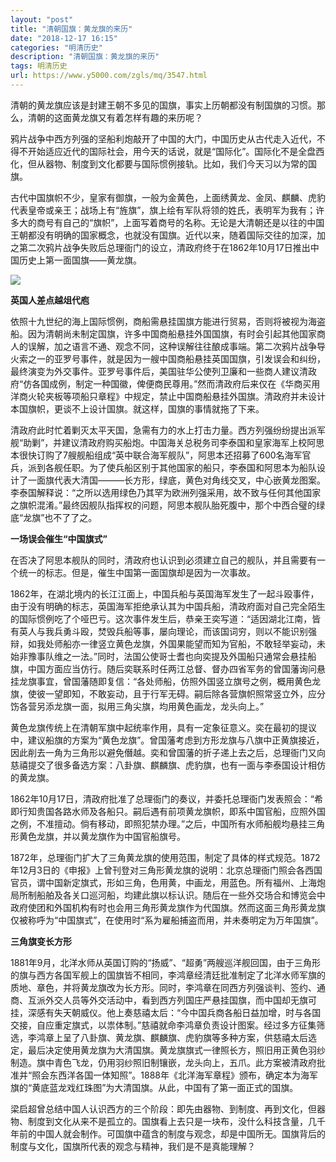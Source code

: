 ```yaml
---
layout: "post"
title: "清朝国旗：黄龙旗的来历"
date: "2018-12-17 16:15"
categories: "明清历史"
description: "清朝国旗：黄龙旗的来历"
tags: 明清历史
url: https://www.y5000.com/zgls/mq/3547.html
---
```






清朝的黄龙旗应该是封建王朝不多见的国旗，事实上历朝都没有制国旗的习惯。那么，清朝的这面黄龙旗又有着怎样有趣的来历呢？

鸦片战争中西方列强的坚船利炮敲开了中国的大门，中国历史从古代走入近代，不得不开始适应近代的国际社会，用今天的话说，就是“国际化”。国际化不是全盘西化，但从器物、制度到文化都要与国际惯例接轨。比如，我们今天习以为常的国旗。

古代中国旗帜不少，皇家有御旗，一般为金黄色，上面绣黄龙、金凤、麒麟、虎豹代表皇帝或亲王；战场上有“旌旗”，旗上绘有军队将领的姓氏，表明军为我有；许多大的商号有自己的“旗帜”，上面写着商号的名称。无论是大清朝还是以往的中国王朝都没有明确的国家概念，也就没有国旗。近代以来，随着国际交往的加深，加之第二次鸦片战争失败后总理衙门的设立，清政府终于在1862年10月17日推出中国历史上第一面国旗——黄龙旗。

![](https://img.y5000.com/uploads/allimg/161017/6-16101GK154562.jpg)

**英国人差点越俎代庖**

依照十九世纪的海上国际惯例，商船需悬挂国旗方能进行贸易，否则将被视为海盗船。因为清朝尚未制定国旗，许多中国商船悬挂外国国旗，有时会引起其他国家商人的误解，加之语言不通、观念不同，这种误解往往酿成事端。第二次鸦片战争导火索之一的亚罗号事件，就是因为一艘中国商船悬挂英国国旗，引发误会和纠纷，最终演变为外交事件。亚罗号事件后，美国驻华公使列卫廉和一些商人建议清政府“仿各国成例，制定一种国徽，俾便商民尊用。”然而清政府后来仅在《华商买用洋商火轮夹板等项船只章程》中规定，禁止中国商船悬挂外国旗。清政府并未设计本国旗帜，更谈不上设计国旗。就这样，国旗的事情就拖了下来。

清政府此时忙着剿灭太平天国，急需有力的水上打击力量。西方列强纷纷提出派军舰“助剿”，并建议清政府购买船炮。中国海关总税务司李泰国和皇家海军上校阿思本很快订购了7艘舰船组成“英中联合海军舰队”，阿思本还招募了600名海军官兵，派到各舰任职。为了使兵船区别于其他国家的船只，李泰国和阿思本为船队设计了一面旗代表大清国———长方形，绿底，黄色对角线交叉，中心嵌黄龙图案。李泰国解释说：“之所以选用绿色乃其罕为欧洲列强采用，故不致与任何其他国家之旗帜混淆。”最终因舰队指挥权的问题，阿思本舰队胎死腹中，那个中西合璧的绿底“龙旗”也不了了之。

**一场误会催生“中国旗式”**

在否决了阿思本舰队的同时，清政府也认识到必须建立自己的舰队，并且需要有一个统一的标志。但是，催生中国第一面国旗却是因为一次事故。

1862年，在湖北境内的长江江面上，中国兵船与英国海军发生了一起斗殴事件，由于没有明确的标志，英国海军拒绝承认其为中国兵船，清政府面对自己完全陌生的国际惯例吃了个哑巴亏。这次事件发生后，恭亲王奕写道：“适因湖北江南，皆有英人与我兵勇斗殴，焚毁兵船等事，屡向理论，而该国词穷，则以不能识别强辩，如我处师船亦一律竖立黄色龙旗，外国果能望而知为官船，不敢轻举妄动，未始非豫事队维之一法。”同时，法国公使哥士耆也向奕提及外国船只通常会悬挂船旗，中国方面应当仿行。随后奕联系时任两江总督、督办四省军务的曾国藩询问悬挂龙旗事宜，曾国藩随即复信：“各处师船，仿照外国竖立旗号之例，概用黄色龙旗，使彼一望即知，不敢妄动，且于行军无碍。嗣后除各营旗帜照常竖立外，应分饬各营另添龙旗一面，拟用三角尖旗，均用黄色画龙，龙头向上。”

黄色龙旗传统上在清朝军旗中起统率作用，具有一定象征意义。奕在最初的提议中，建议船旗的方案为“黄色龙旗”。曾国藩考虑到方形龙旗与八旗中正黄旗接近，因此削去一角为三角形以避免僭越。奕和曾国藩的折子递上去之后，总理衙门又向慈禧提交了很多备选方案：八卦旗、麒麟旗、虎豹旗，也有一面与李泰国设计相仿的黄龙旗。

1862年10月17日，清政府批准了总理衙门的奏议，并委托总理衙门发表照会：“希即行知贵国各路水师及各船只。嗣后遇有前项黄龙旗帜，即系中国官船，应照外国之例，不准擅动。倘有移动，即照犯禁办理。”之后，中国所有水师船舰均悬挂三角形黄色龙旗，并以黄龙旗作为中国官船旗号。

1872年，总理衙门扩大了三角黄龙旗的使用范围，制定了具体的样式规范。1872年12月3日的《申报》上曾刊登对三角形黄龙旗的说明：北京总理衙门照会各西国官员，谓中国新定旗式，形如三角，色用黄，中画龙，用蓝色。所有福州、上海炮局所制船舶及各关口巡河船，均建此旗以标认识。随后在一些外交场合和博览会中政府使团和外国机构有时也会用三角形黄龙旗作为代国旗。然而这面三角形黄龙旗仅被称呼为“中国旗式”，在使用时“系为雇船捕盗而用，并未奏明定为万年国旗”。

**三角旗变长方形**

1881年9月，北洋水师从英国订购的“扬威”、“超勇”两艘巡洋舰回国，由于三角形的旗与西方各国军舰上的国旗皆不相同，李鸿章经清廷批准制定了北洋水师军旗的质地、章色，并将黄龙旗改为长方形。同时，李鸿章在同西方列强谈判、签约、通商、互派外交人员等外交活动中，看到西方列国庄严悬挂国旗，而中国却无旗可挂，深感有失天朝威仪。他上奏慈禧太后：“今中国兵商各船日益加增，时与各国交接，自应重定旗式，以祟体制。”慈禧就命李鸿章负责设计图案。经过多方征集筛选，李鸿章上呈了八卦旗、黄龙旗、麒麟旗、虎豹旗等多种方案，供慈禧太后选定，最后决定使用黄龙旗为大清国旗。黄龙旗旗式一律照长方，照旧用正黄色羽纱制造。旗中青色飞龙，仍用羽纱照旧制镶嵌，龙头向上，五爪。此方案被清政府批准并“照会东西洋各国一体知照”。1888年《北洋海军章程》颁布，确定本为海军旗的“黄底蓝龙戏红珠图”为大清国旗。从此，中国有了第一面正式的国旗。

梁启超曾总结中国人认识西方的三个阶段：即先由器物、到制度、再到文化，但器物、制度到文化从来不是孤立的。国旗看上去只是一块布，没什么科技含量，几千年前的中国人就会制作。可国旗中蕴含的制度与观念，却是中国所无。国旗背后的制度与文化，国旗所代表的观念与精神，我们是不是真能理解？
